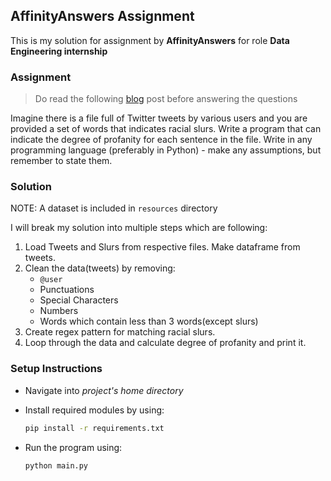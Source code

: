 ## AffinityAnswers Assignment

This is my solution for assignment by **AffinityAnswers** for role **Data Engineering internship**


### Assignment

> Do read the following [blog](https://medium.com/affinityanswers-tech/recruitment-how-not-to-answer-our-take-home-questions-57153d143447) post before answering the questions

Imagine there is a file full of Twitter tweets by various users and you are provided a set of words that indicates racial slurs. Write a program that can indicate the degree of profanity for each sentence in the file. Write in any programming language (preferably in Python) - make any assumptions, but remember to state them. 


### Solution

NOTE: A dataset is included in `resources` directory

I will break my solution into multiple steps which are following:

1. Load Tweets and Slurs from respective files. Make dataframe from tweets.
2. Clean the data(tweets) by removing:
    - `@user`
    - Punctuations
    - Special Characters
    - Numbers
    - Words which contain less than 3 words(except slurs)
3. Create regex pattern for matching racial slurs.
4. Loop through the data and calculate degree of profanity and print it.


### Setup Instructions

- Navigate into *project's home directory*
- Install required modules by using:

    ```bash
    pip install -r requirements.txt
    ```
- Run the program using:
    ```bash
    python main.py
    ```